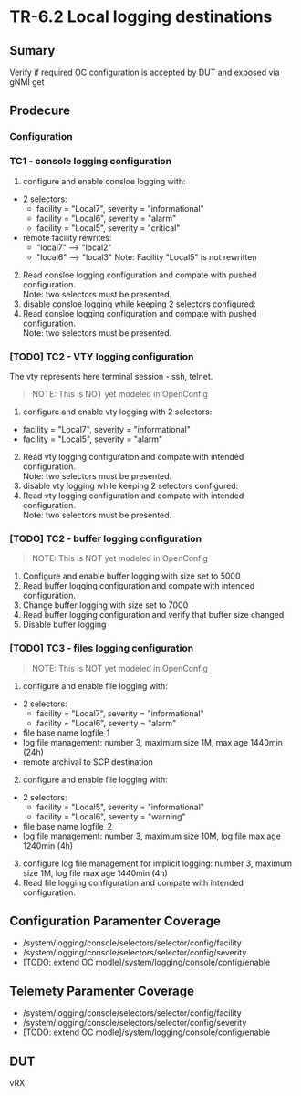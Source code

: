 # TR-6.2 Local logging destinations

## Sumary
Verify if required OC configuration is accepted by DUT and exposed via gNMI get

## Prodecure

### Configuration

### TC1 - console logging configuration

1. configure and enable consloe logging with:
  - 2 selectors:
    - facility = "Local7", severity = "informational"
    - facility = "Local6", severity = "alarm"
    - facility = "Local5", severity = "critical"
  - remote facility rewrites:
    - "local7" --> "local2"
    - "local6" --> "local3"
  Note: Facility "Local5" is not rewritten
2. Read consloe logging configuration and compate with pushed configuration.\
   Note: two selectors must be presented.
3. disable consloe logging while keeping 2 selectors configured:
4. Read consloe logging configuration and compate with pushed configuration.\
   Note: two selectors must be presented.

### [TODO] TC2 - VTY logging configuration
The vty represents here terminal session - ssh, telnet.
> NOTE: This is NOT yet modeled in OpenConfig

1. configure and enable vty logging with 2 selectors:
  - facility = "Local7", severity = "informational"
  - facility = "Local5", severity = "alarm"
2. Read vty logging configuration and compate with intended configuration.\
   Note: two selectors must be presented.
3. disable vty logging while keeping 2 selectors configured:
4. Read vty logging configuration and compate with intended configuration.\
   Note: two selectors must be presented.

### [TODO] TC2 - buffer logging configuration
> NOTE: This is NOT yet modeled in OpenConfig
1. Configure and enable buffer logging with size set to 5000
2. Read buffer logging configuration and compate with intended configuration.
3. Change buffer logging with size set to 7000
4. Read buffer logging configuration and verify that buffer size changed
5. Disable buffer logging


### [TODO] TC3 - files logging configuration
> NOTE: This is NOT yet modeled in OpenConfig
1. configure and enable file logging with:
  - 2 selectors:
    - facility = "Local7", severity = "informational"
    - facility = "Local6", severity = "alarm"
  - file base name logfile_1
  - log file management: number 3, maximum size 1M, max age 1440min (24h)
  - remote archival to SCP destination
2. configure and enable file logging with:
  - 2 selectors:
    - facility = "Local5", severity = "informational"
    - facility = "Local6", severity = "warning"
  - file base name logfile_2
  - log file management: number 3, maximum size 10M, log file max age 1240min (4h)
3. configure log file management for implicit logging: number 3, maximum size 1M, log file max age 1440min (4h)
4. Read file logging configuration and compate with intended configuration.

## Configuration Paramenter Coverage
*  /system/logging/console/selectors/selector/config/facility
*  /system/logging/console/selectors/selector/config/severity
*  [TODO: extend OC modle]/system/logging/console/config/enable

## Telemety Paramenter Coverage
*  /system/logging/console/selectors/selector/config/facility
*  /system/logging/console/selectors/selector/config/severity
*  [TODO: extend OC modle]/system/logging/console/config/enable

## DUT
vRX
